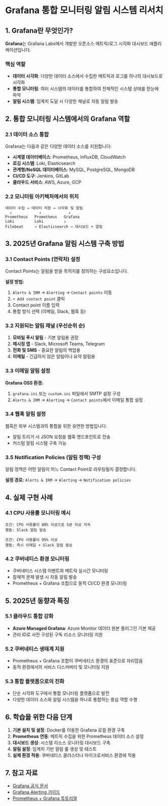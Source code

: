 # Grafana 통합 모니터링 알림 시스템 리서치

## 1. Grafana란 무엇인가?

**Grafana**는 Grafana Labs에서 개발한 오픈소스 메트릭/로그 시각화 대시보드 애플리케이션입니다. 

### 핵심 역할
- **데이터 시각화**: 다양한 데이터 소스에서 수집한 메트릭과 로그를 하나의 대시보드로 시각화
- **통합 모니터링**: 여러 시스템의 데이터를 통합하여 전체적인 시스템 상태를 한눈에 파악
- **알림 시스템**: 임계치 도달 시 다양한 채널로 자동 알림 발송

## 2. 통합 모니터링 시스템에서의 Grafana 역할

### 2.1 데이터 소스 통합
Grafana는 다음과 같은 다양한 데이터 소스를 지원합니다:
- **시계열 데이터베이스**: Prometheus, InfluxDB, CloudWatch
- **로깅 시스템**: Loki, Elasticsearch
- **관계형/NoSQL 데이터베이스**: MySQL, PostgreSQL, MongoDB
- **CI/CD 도구**: Jenkins, GitLab
- **클라우드 서비스**: AWS, Azure, GCP

### 2.2 모니터링 아키텍처에서의 위치

```
데이터 수집 → 데이터 저장 → 시각화 및 알림
  ↓            ↓            ↓
Prometheus   Prometheus   Grafana
Loki         Loki         ↓
Filebeat     → Elasticsearch → 대시보드 + 알림
```

## 3. 2025년 Grafana 알림 시스템 구축 방법

### 3.1 Contact Points (연락처) 설정

Contact Points는 알림을 받을 목적지를 정의하는 구성요소입니다.

**설정 방법:**
1. `Alerts & IRM` → `Alerting` → `Contact points` 이동
2. `+ Add contact point` 클릭
3. Contact point 이름 입력
4. 통합 방식 선택 (이메일, Slack, 웹훅 등)

### 3.2 지원되는 알림 채널 (우선순위 순)

1. **모바일 푸시 알림** - 기본 알림용 권장
2. **메시징 앱** - Slack, Microsoft Teams, Telegram
3. **전화 및 SMS** - 중요한 알림의 백업용
4. **이메일** - 긴급하지 않은 알림이나 요약 알림용

### 3.3 이메일 알림 설정

**Grafana OSS 환경:**
1. `grafana.ini` 또는 `custom.ini` 파일에서 SMTP 설정 구성
2. `Alerts & IRM` → `Alerting` → `Contact points`에서 이메일 통합 설정

### 3.4 웹훅 알림 설정

웹훅은 외부 시스템과의 통합을 위한 유연한 방법입니다.
- 알림 트리거 시 JSON 요청을 웹훅 엔드포인트로 전송
- 커스텀 알림 시스템 구축 가능

### 3.5 Notification Policies (알림 정책) 구성

알림 정책은 어떤 알림이 어느 Contact Point로 라우팅될지 결정합니다.

**설정 경로:**
`Alerts & IRM` → `Alerting` → `Notification policies`

## 4. 실제 구현 사례

### 4.1 CPU 사용률 모니터링 예시
```
조건: CPU 사용률이 80% 이상으로 5분 이상 지속
행동: Slack 알림 발송

조건: CPU 사용률이 95% 이상
행동: 즉시 이메일 + Slack 알림 발송
```

### 4.2 쿠버네티스 환경 모니터링
- 쿠버네티스 시스템 이벤트와 메트릭 실시간 모니터링
- 잠재적 문제 발생 시 자동 알림 발송
- Prometheus + Grafana 조합으로 동적 CI/CD 환경 모니터링

## 5. 2025년 동향과 특징

### 5.1 클라우드 통합 강화
- **Azure Managed Grafana**: Azure Monitor 데이터 원본 플러그인 기본 제공
- 관리 ID로 사전 구성된 구독 리소스 모니터링 지원

### 5.2 쿠버네티스 생태계 지원
- Prometheus + Grafana 조합이 쿠버네티스 환경의 표준으로 자리잡음
- 동적 환경에서의 서비스 디스커버리 및 모니터링 지원

### 5.3 통합 플랫폼으로의 진화
- 단순 시각화 도구에서 통합 모니터링 플랫폼으로 발전
- 다양한 데이터 소스와 알림 시스템을 하나로 통합하는 중심 역할 수행

## 6. 학습을 위한 다음 단계

1. **기본 설치 및 설정**: Docker를 이용한 Grafana 로컬 환경 구축
2. **Prometheus 연동**: 메트릭 수집을 위한 Prometheus 데이터 소스 설정
3. **대시보드 생성**: 시스템 리소스 모니터링 대시보드 구축
4. **알림 설정**: 임계치 기반 알림 룰 생성 및 테스트
5. **실제 환경 적용**: 쿠버네티스 클러스터나 마이크로서비스 환경에 적용

## 7. 참고 자료

- [Grafana 공식 문서](https://grafana.com/docs/)
- [Grafana Alerting 가이드](https://grafana.com/docs/grafana/latest/alerting/)
- [Prometheus + Grafana 튜토리얼](https://prometheus.io/docs/visualization/grafana/)